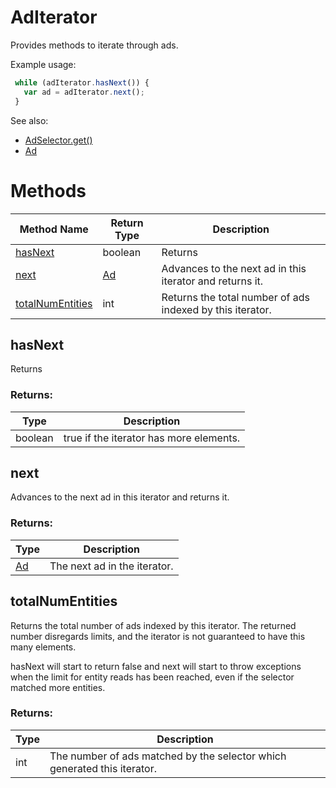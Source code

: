 # AdIterator
Provides methods to iterate through ads.


Example usage:
```javascript
 while (adIterator.hasNext()) {
   var ad = adIterator.next();
 }
```

See also:
- [AdSelector.get()](./AdSelector#get)
- [Ad](./Ad)

# Methods
|Method Name|Return Type|Description|
|-|-|-
[hasNext](#hasnext)|boolean|Returns <br />
[next](#next)|[Ad](./Ad)|Advances to the next ad in this iterator and returns it.<br />
[totalNumEntities](#totalnumentities)|int|Returns the total number of ads indexed by this iterator.

## <a name="hasnext"></a>hasNext
Returns 


### Returns:
|Type|Description|
|-|-
boolean|true if the iterator has more elements.

## <a name="next"></a>next
Advances to the next ad in this iterator and returns it.


### Returns:
|Type|Description|
|-|-
[Ad](./Ad)|The next ad in the iterator.

## <a name="totalnumentities"></a>totalNumEntities
Returns the total number of ads indexed by this iterator. The returned number disregards limits, and the iterator is not guaranteed to have this many elements.

hasNext will start to return false and next will start to throw exceptions when the limit for entity reads has been reached, even if the selector matched more entities.

### Returns:
|Type|Description|
|-|-
int|The number of ads matched by the selector which generated this iterator.

